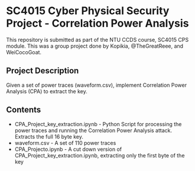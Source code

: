 # SC4015 Cyber Physical Security Project - Correlation Power Analysis
This repository is submitted as part of the NTU CCDS course, SC4015 CPS module. This was a group project done by Kopikia, @TheGreatReee, and WeiCocoGoat.

## Project Description
Given a set of power traces (waveform.csv), implement Correlation Power Analysis (CPA) to extract the key. 

## Contents
- CPA_Project_key_extraction.ipynb - Python Script for processing the power traces and running the Correlation Power Analysis attack. Extracts the full 16 byte key. 
- waveform.csv - A set of 110 power traces
- CPA_Projecto.ipynb - A cut down version of CPA_Project_key_extraction.ipynb, extracting only the first byte of the key

  
